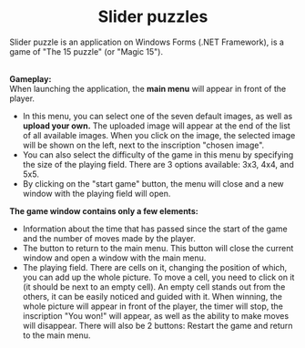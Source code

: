 <h1 align="center">Slider puzzles</h1>
Slider puzzle is an application on Windows Forms (.NET Framework), is a game of "The 15 puzzle" (or "Magic 15"). 
<br>
<br>

<b>Gameplay:</b>
<br>
When launching the application,
the <b>main menu</b> will appear in front of the player. 
- In this menu, you can select one of the seven default images, as well as <b>upload your own.</b> The uploaded image will appear at the end of the list of all available images. When you click on the image, the selected image will be shown on the left, next to the inscription "chosen image".
- You can also select the difficulty of the game in this menu by specifying the size of the playing field. There are 3 options available: 3x3, 4x4, and 5x5.
- By clicking on the "start game" button, the menu will close and a new window with the playing field will open.

<b>The game window contains only a few elements:</b>
- Information about the time that has passed since the start of the game and the number of moves made by the player.
- The button to return to the main menu. This button will close the current window and open a window with the main menu.
- The playing field. There are cells on it, changing the position of which, you can add up the whole picture.
To move a cell, you need to click on it (it should be next to an empty cell).
An empty cell stands out from the others, it can be easily noticed and guided with it.
When winning, the whole picture will appear in front of the player, the timer will stop, the inscription "You won!" will appear, as well as the ability to make moves will disappear.
There will also be 2 buttons: Restart the game and return to the main menu.